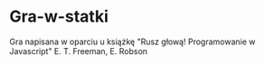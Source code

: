 # Gra-w-statki
Gra napisana w oparciu u książkę "Rusz głową! Programowanie w Javascript" E. T. Freeman, E. Robson
